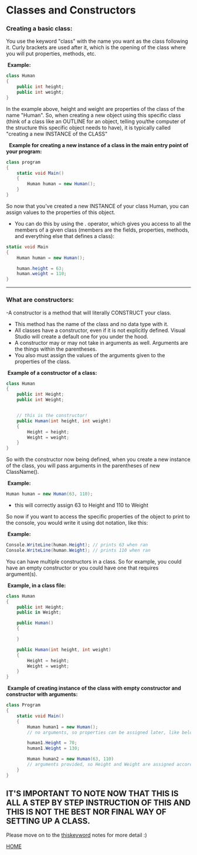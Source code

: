 # Classes and Constructors

### Creating a basic class:

You use the keyword "class" with the name you want as the class following it.
Curly brackets are used after it, which is the opening of the class where you will put properties, methods, etc.

&nbsp;**Example:**

```csharp
class Human
{
    public int height;
    public int weight;
}
```

In the example above, height and weight are properties of the class of the name "Human".
So, when creating a new object using this specific class (think of a class like an OUTLINE for an object, telling you/the computer of the structure this specific object needs to have), it is typically called "creating a new INSTANCE of the CLASS"

&nbsp; **Example for creating a new instance of a class in the main entry point of your program:**

```csharp
class program
{
    static void Main()
    {
        Human human = new Human();
    }
}
```

So now that you've created a new INSTANCE of your class Human, you can assign values to the properties of this object.

- You can do this by using the . operator, which gives you access to all the members of a given class (members are the fields, properties, methods, and everything else that defines a class):

```csharp
static void Main
{
    Human human = new Human();

    human.height = 63;
    human.weight = 110;
}
```

---

### What are constructors:

-A constructor is a method that will literally CONSTRUCT your class.

- This method has the name of the class and no data type with it.
- All classes have a constructor, even if it is not explicitly defined. Visual Studio will create a default one for you under the hood.
- A constructor may or may not take in arguments as well. Arguments are the things within the parentheses.
- You also must assign the values of the arguments given to the properties of the class.

&nbsp;**Example of a constructor of a class:**

```csharp
class Human
{
    public int Height;
    public int Weight;


    // this is the constructor!
    public Human(int height, int weight)
    {
        Height = height;
        Weight = weight;
    }
}
```

So with the constructor now being defined, when you create a new instance of the class, you will pass arguments in the parentheses of new ClassName().

&nbsp;**Example:**

```csharp
Human human = new Human(63, 110);
```

- this will correctly assign 63 to Height and 110 to Weight

So now if you want to access the specific properties of the object to print to the console, you would write it using dot notation, like this:

&nbsp;**Example:**

```csharp
Console.WriteLine(human.Height); // prints 63 when ran
Console.WriteLine(human.Weight); // prints 110 when ran
```

You can have multiple constructors in a class. So for example, you could have an empty constructor or you could have one that requires argument(s).

&nbsp;**Example, in a class file:**

```csharp
class Human
{
    public int Height;
    public in Weight;

    public Human()
    {

    }

    public Human(int height, int weight)
    {
        Height = height;
        Weight = weight;
    }
}
```

&nbsp;**Example of creating instance of the class with empty constructor and constructor with arguments:**

```csharp
class Program
{
    static void Main()
    {
        Human human1 = new Human();
        // no arguments, so properties can be assigned later, like below

        human1.Height = 70;
        human1.Weight = 130;

        Human human2 = new Human(63, 110)
        // arguments provided, so Height and Weight are assigned accordingly.
    }
}
```

## IT'S IMPORTANT TO NOTE NOW THAT THIS IS ALL A STEP BY STEP INSTRUCTION OF THIS AND THIS IS NOT THE BEST NOR FINAL WAY OF SETTING UP A CLASS.

Please move on to the [thiskeyword](../master/thiskeyword.md) notes for more detail :)

[HOME](../master)
